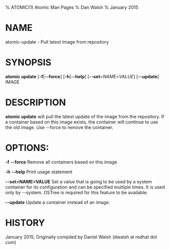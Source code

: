 % ATOMIC(1) Atomic Man Pages
% Dan Walsh
% January 2015
# NAME
atomic-update - Pull latest Image from repository

# SYNOPSIS
**atomic update**
[**-f**|**--force**]
[**-h**|**--help**]
[**--set**=*NAME*=*VALUE*]
[**--update**]
IMAGE

# DESCRIPTION
**atomic update** will pull the latest update of the image from the repository.
If a container based on this image exists, the container will
continue to use the old image. Use --force to remove the container.

# OPTIONS:
**-f** **--force**
  Remove all containers based on this image

**-h** **--help**
  Print usage statement

**--set=NAME=VALUE**
  Set a value that is going to be used by a system container for its configuration and can be specified multiple times.  It is used only by --system.  OSTree is required for this feature to be available.

**--update**
  Update a container instead of an image.

# HISTORY
January 2015, Originally compiled by Daniel Walsh (dwalsh at redhat dot com)
